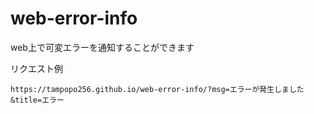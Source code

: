 # web-error-info
web上で可変エラーを通知することができます


リクエスト例
```
https://tampopo256.github.io/web-error-info/?msg=エラーが発生しました&title=エラー
```
